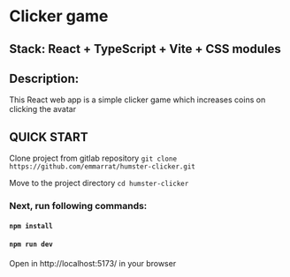 # Clicker game 
## Stack: React + TypeScript + Vite + CSS modules

## Description:
This React web app is a simple clicker game which increases coins on clicking the avatar

## QUICK START

Clone project from gitlab repository `git clone https://github.com/emmarrat/humster-clicker.git`

Move to the project directory `cd humster-clicker`

### Next, run following commands:

#### `npm install`

#### `npm run dev`

Open in  http://localhost:5173/ in your browser

